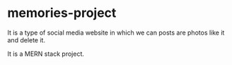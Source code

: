 # memories-project
It is a type of social media website in which we can posts are photos like it and delete it.

It is a MERN stack project.
